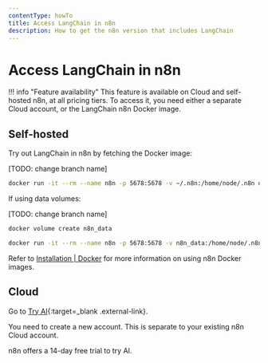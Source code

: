 ```yaml
---
contentType: howTo
title: Access LangChain in n8n
description: How to get the n8n version that includes LangChain
---
```


# Access LangChain in n8n

!!! info "Feature availability"
	This feature is available on Cloud and self-hosted n8n, at all pricing tiers. To access it, you need either a separate Cloud account, or the LangChain n8n Docker image.

## Self-hosted

Try out LangChain in n8n by fetching the Docker image:

[TODO: change branch name]

```sh
docker run -it --rm --name n8n -p 5678:5678 -v ~/.n8n:/home/node/.n8n docker.n8n.io/n8nio/n8n:PR-6998-ai-tool-creation
```

If using data volumes:

[TODO: change branch name]

```sh
docker volume create n8n_data

docker run -it --rm --name n8n -p 5678:5678 -v n8n_data:/home/node/.n8n docker.n8n.io/n8nio/n8n:PR-6998-ai-tool-creation
```

Refer to [Installation | Docker](/hosting/installation/docker/) for more information on using n8n Docker images.

## Cloud

Go to [Try AI](app.n8n.cloud/try-ai){:target=_blank .external-link}.

You need to create a new account. This is separate to your existing n8n Cloud account.

n8n offers a 14-day free trial to try AI.

